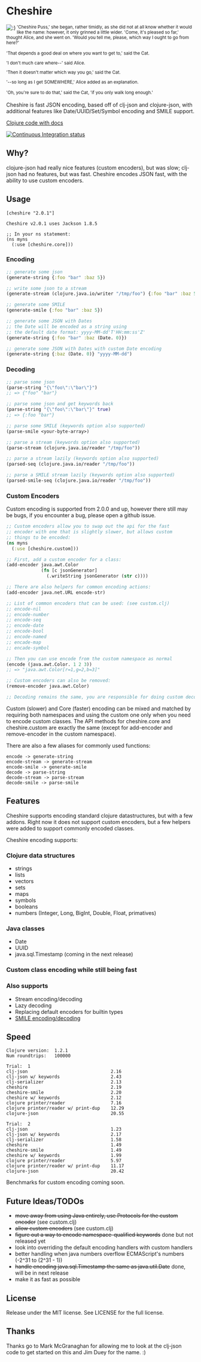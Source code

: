 # Cheshire

<img src="http://dakrone.github.com/cheshire/cheshire_small.jpg"
title=":)" align="left" padding="5px" />
<small>
'Cheshire Puss,' she began, rather timidly, as she did not at all know
whether it would like the name: however, it only grinned a little
wider.  'Come, it's pleased so far,' thought Alice, and she went
on. 'Would you tell me, please, which way I ought to go from here?'

'That depends a good deal on where you want to get to,' said the Cat.

'I don't much care where--' said Alice.

'Then it doesn't matter which way you go,' said the Cat.

'--so long as I get SOMEWHERE,' Alice added as an explanation.

'Oh, you're sure to do that,' said the Cat, 'if you only walk long
enough.'
</small>
<br clear=all /><br />
Cheshire is fast JSON encoding, based off of clj-json and
clojure-json, with additional features like Date/UUID/Set/Symbol
encoding and SMILE support.

[Clojure code with docs](http://dakrone.github.com/cheshire/)

[![Continuous Integration status](https://secure.travis-ci.org/dakrone/cheshire.png)](http://travis-ci.org/dakrone/cheshire)

## Why?

clojure-json had really nice features (custom encoders), but was slow;
clj-json had no features, but was fast. Cheshire encodes JSON fast,
with the ability to use custom encoders.

## Usage

    [cheshire "2.0.1"]
    
    Cheshire v2.0.1 uses Jackson 1.8.5

    ;; In your ns statement:
    (ns myns
      (:use [cheshire.core]))

### Encoding

```clojure
;; generate some json
(generate-string {:foo "bar" :baz 5})

;; write some json to a stream
(generate-stream (clojure.java.io/writer "/tmp/foo") {:foo "bar" :baz 5})

;; generate some SMILE
(generate-smile {:foo "bar" :baz 5})

;; generate some JSON with Dates
;; the Date will be encoded as a string using
;; the default date format: yyyy-MM-dd'T'HH:mm:ss'Z'
(generate-string {:foo "bar" :baz (Date. 0)})

;; generate some JSON with Dates with custom Date encoding
(generate-string {:baz (Date. 0)} "yyyy-MM-dd")
```

### Decoding

```clojure
;; parse some json
(parse-string "{\"foo\":\"bar\"}")
;; => {"foo" "bar"}

;; parse some json and get keywords back
(parse-string "{\"foo\":\"bar\"}" true)
;; => {:foo "bar"}

;; parse some SMILE (keywords option also supported)
(parse-smile <your-byte-array>)

;; parse a stream (keywords option also supported)
(parse-stream (clojure.java.io/reader "/tmp/foo"))

;; parse a stream lazily (keywords option also supported)
(parsed-seq (clojure.java.io/reader "/tmp/foo"))

;; parse a SMILE stream lazily (keywords option also supported)
(parsed-smile-seq (clojure.java.io/reader "/tmp/foo"))
```

### Custom Encoders

Custom encoding is supported from 2.0.0 and up, however there still
may be bugs, if you encounter a bug, please open a github issue.

```clojure
;; Custom encoders allow you to swap out the api for the fast
;; encoder with one that is slightly slower, but allows custom
;; things to be encoded:
(ns myns
  (:use [cheshire.custom]))

;; First, add a custom encoder for a class:
(add-encoder java.awt.Color
             (fn [c jsonGenerator]
               (.writeString jsonGenerator (str c))))

;; There are also helpers for common encoding actions:
(add-encoder java.net.URL encode-str)

;; List of common encoders that can be used: (see custom.clj)
;; encode-nil
;; encode-number
;; encode-seq
;; encode-date
;; encode-bool
;; encode-named
;; encade-map
;; encade-symbol

;; Then you can use encode from the custom namespace as normal
(encode (java.awt.Color. 1 2 3))
;; => "java.awt.Color[r=1,g=2,b=3]"

;; Custom encoders can also be removed:
(remove-encoder java.awt.Color)

;; Decoding remains the same, you are responsible for doing custom decoding.
```

Custom (slower) and Core (faster) encoding can be mixed and matched by
requiring both namespaces and using the custom one only when you need
to encode custom classes. The API methods for cheshire.core and
cheshire.custom are exactly the same (except for add-encoder and
remove-encoder in the custom namespace).

There are also a few aliases for commonly used functions:

    encode -> generate-string
    encode-stream -> generate-stream
    encode-smile -> generate-smile
    decode -> parse-string
    decode-stream -> parse-stream
    decode-smile -> parse-smile

## Features
Cheshire supports encoding standard clojure datastructures, but with a
few addons. Right now it does not support custom encoders, but a few
helpers were added to support commonly encoded classes.

Cheshire encoding supports:

### Clojure data structures
- strings
- lists
- vectors
- sets
- maps
- symbols
- booleans
- numbers (Integer, Long, BigInt, Double, Float, primatives)

### Java classes
- Date
- UUID
- java.sql.Timestamp (coming in the next release)

### Custom class encoding while still being fast

### Also supports
- Stream encoding/decoding
- Lazy decoding
- Replacing default encoders for builtin types
- [SMILE encoding/decoding](http://wiki.fasterxml.com/SmileFormatSpec)

## Speed

    Clojure version:  1.2.1
    Num roundtrips:   100000

    Trial:  1
    clj-json                               2.16
    clj-json w/ keywords                   2.43
    clj-serializer                         2.13
    cheshire                               2.19
    cheshire-smile                         2.20
    cheshire w/ keywords                   2.12
    clojure printer/reader                 7.16
    clojure printer/reader w/ print-dup    12.29
    clojure-json                           20.55
    
    Trial:  2
    clj-json                               1.23
    clj-json w/ keywords                   2.17
    clj-serializer                         1.58
    cheshire                               1.49
    cheshire-smile                         1.49
    cheshire w/ keywords                   1.99
    clojure printer/reader                 5.97
    clojure printer/reader w/ print-dup    11.17
    clojure-json                           20.42

Benchmarks for custom encoding coming soon.

## Future Ideas/TODOs
- <del>move away from using Java entirely, use Protocols for the
  custom encoder</del> (see custom.clj)
- <del>allow custom encoders</del> (see custom.clj)
- <del>figure out a way to encode namespace-qualified keywords</del>
  done but not released yet
- look into overriding the default encoding handlers with custom handlers
- better handling when java numbers overflow ECMAScript's numbers
  (-2^31 to (2^31 - 1))
- <del>handle encoding java.sql.Timestamp the same as
  java.util.Date</del> done, will be in next release
- make it as fast as possible

## License
Release under the MIT license. See LICENSE for the full license.

## Thanks
Thanks go to Mark McGranaghan for allowing me to look at the clj-json
code to get started on this and Jim Duey for the name. :)
